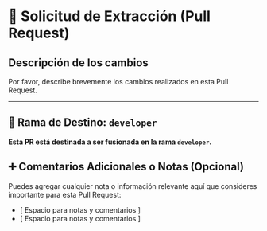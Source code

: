 # 🚀 Solicitud de Extracción (Pull Request)

## Descripción de los cambios

Por favor, describe brevemente los cambios realizados en esta Pull Request.

---

## 🎯 Rama de Destino: `developer`

**Esta PR está destinada a ser fusionada en la rama `developer`.**

## ➕ Comentarios Adicionales o Notas (Opcional)

Puedes agregar cualquier nota o información relevante aquí que consideres importante para esta Pull Request:

- [ Espacio para notas y comentarios ]
- [ Espacio para notas y comentarios ]
